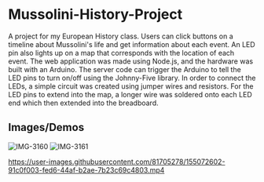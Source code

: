 # Mussolini-History-Project

A project for my European History class. Users can click buttons on a timeline about Mussolini's life and get information about each event.
An LED pin also lights up on a map that corresponds with the location of each event. The web application was made using Node.js, and the hardware was built with an Arduino.
The server code can trigger the Arduino to tell the LED pins to turn on/off using the Johnny-Five library. In order to connect the LEDs, a simple circuit was created using jumper wires and resistors. For the LED pins to extend into the map, a longer wire was soldered onto each LED end which then extended into the breadboard.

## Images/Demos


![IMG-3160](https://user-images.githubusercontent.com/81705278/155071893-70eb1612-7ca8-4051-8888-0d17d99498c0.jpg)
![IMG-3161](https://user-images.githubusercontent.com/81705278/155071898-99102579-93c2-44aa-819c-3a72c71a3660.jpg)



https://user-images.githubusercontent.com/81705278/155072602-91c0f003-fed6-44af-b2ae-7b23c69c4803.mp4

